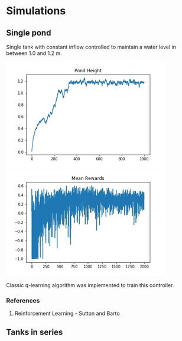 # Simulations

## Single pond
Single tank with constant inflow controlled to maintain a water level in between 1.0 and 1.2 m.

![singletank](single_tank/pond_height.jpg "Trained controller maintaining height")
![avg_reward](single_tank/mean_rewards.jpg "Improvement of average reward acheived by the agent per each episode")

Classic q-learning algorithm was implemented to train this controller.

### References
1. Reinforcement Learning - Sutton and Barto

## Tanks in series 


